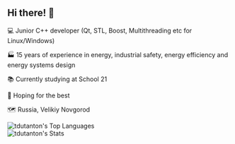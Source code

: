 ## Hi there! 👋

💻 Junior C++ developer (Qt, STL, Boost, Multithreading etc for Linux/Windows)

🏭 15 years of experience in energy, industrial safety, energy efficiency and energy systems design

📚 Currently studying at School 21

🌳 Hoping for the best

🗺️ Russia, Velikiy Novgorod

![tdutanton's Top Languages](https://github-readme-stats.vercel.app/api/top-langs/?username=tdutanton&theme=vue-dark&show_icons=true&hide_border=true&layout=compact)  
![tdutanton's Stats](https://github-readme-stats.vercel.app/api?username=tdutanton&theme=vue-dark&show_icons=true&hide_border=true&count_private=true)  
